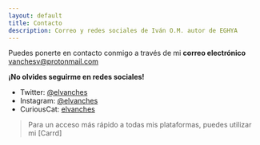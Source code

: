 ```yaml
---
layout: default
title: Contacto
description: Correo y redes sociales de Iván O.M. autor de EGHYA
---
```


Puedes ponerte en contacto conmigo a través de mi **correo electrónico** <vanchesv@protonmail.com>

**¡No olvides seguirme en redes sociales!**

- Twitter: [@elvanches](https://twitter.com/elvanches)
- Instagram: [@elvanches](https://www.instagram.com/elvanches/)
- CuriousCat: [elvanches](https://curiouscat.qa/elvanches)

> Para un acceso más rápido a todas mis plataformas, puedes utilizar mi [Carrd]